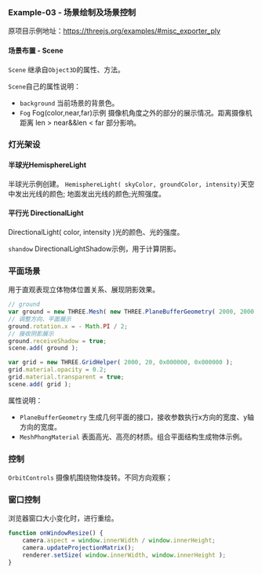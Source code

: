 ### Example-03  - 场景绘制及场景控制

原项目示例地址：https://threejs.org/examples/#misc_exporter_ply

#### 场景布置 - Scene

`Scene` 继承自`Object3D`的属性、方法。

`Scene`自己的属性说明：

* `background` 当前场景的背景色。
* `Fog` Fog(color,near,far)示例 摄像机角度之外的部分的展示情况。距离摄像机距离 len > near&&len < far 部分影响。

### 灯光架设 
#### 半球光HemisphereLight

半球光示例创建。
`HemisphereLight( skyColor, groundColor, intensity)`天空中发出光线的颜色; 地面发出光线的颜色;光照强度。

#### 平行光 DirectionalLight

DirectionalLight( color, intensity )光的颜色、光的强度。

`shandow` DirectionalLightShadow示例，用于计算阴影。

### 平面场景

用于直观表现立体物体位置关系、展现阴影效果。

```js
// ground
var ground = new THREE.Mesh( new THREE.PlaneBufferGeometry( 2000, 2000 ), new THREE.MeshPhongMaterial( { color: 0x999999, depthWrite: false } ) );
// 调整方向、平面展示
ground.rotation.x = - Math.PI / 2;
// 接收阴影展示
ground.receiveShadow = true;
scene.add( ground );

var grid = new THREE.GridHelper( 2000, 20, 0x000000, 0x000000 );
grid.material.opacity = 0.2;
grid.material.transparent = true;
scene.add( grid );
```
属性说明：

* `PlaneBufferGeometry` 生成几何平面的接口，接收参数执行x方向的宽度、y轴方向的宽度。
* `MeshPhongMaterial` 表面高光、高亮的材质。组合平面结构生成物体示例。

### 控制

`OrbitControls` 摄像机围绕物体旋转。不同方向观察；

### 窗口控制

浏览器窗口大小变化时，进行重绘。

```js
function onWindowResize() {
    camera.aspect = window.innerWidth / window.innerHeight;
    camera.updateProjectionMatrix();
    renderer.setSize( window.innerWidth, window.innerHeight );
}
```

